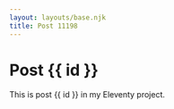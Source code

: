 ```yaml
---
layout: layouts/base.njk
title: Post 11198
---
```


# Post {{ id }}

This is post {{ id }} in my Eleventy project.
